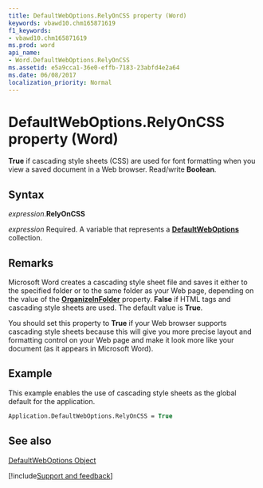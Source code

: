 ```yaml
---
title: DefaultWebOptions.RelyOnCSS property (Word)
keywords: vbawd10.chm165871619
f1_keywords:
- vbawd10.chm165871619
ms.prod: word
api_name:
- Word.DefaultWebOptions.RelyOnCSS
ms.assetid: e5a9cca1-36e0-effb-7183-23abfd4e2a64
ms.date: 06/08/2017
localization_priority: Normal
---
```



# DefaultWebOptions.RelyOnCSS property (Word)

 **True** if cascading style sheets (CSS) are used for font formatting when you view a saved document in a Web browser. Read/write **Boolean**.


## Syntax

_expression_.**RelyOnCSS**

_expression_ Required. A variable that represents a **[DefaultWebOptions](Word.DefaultWebOptions.md)** collection.


## Remarks

Microsoft Word creates a cascading style sheet file and saves it either to the specified folder or to the same folder as your Web page, depending on the value of the  **[OrganizeInFolder](Word.DefaultWebOptions.OrganizeInFolder.md)** property. **False** if HTML <FONT> tags and cascading style sheets are used. The default value is **True**.

You should set this property to  **True** if your Web browser supports cascading style sheets because this will give you more precise layout and formatting control on your Web page and make it look more like your document (as it appears in Microsoft Word).


## Example

This example enables the use of cascading style sheets as the global default for the application.


```vb
Application.DefaultWebOptions.RelyOnCSS = True
```


## See also


[DefaultWebOptions Object](Word.DefaultWebOptions.md)

[!include[Support and feedback](~/includes/feedback-boilerplate.md)]